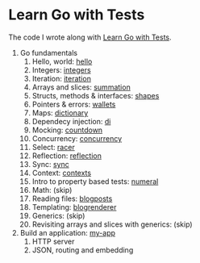 # Learn Go with Tests

The code I wrote along with [Learn Go with Tests](https://quii.gitbook.io/learn-go-with-tests/).

1. Go fundamentals
    1. Hello, world: [hello](./hello/)
    2. Integers: [integers](./integers/)
    3. Iteration: [iteration](./iteration/)
    4. Arrays and slices: [summation](./summation/)
    5. Structs, methods & interfaces: [shapes](./shapes/)
    6. Pointers & errors: [wallets](./wallets/)
    7. Maps: [dictionary](./dictionary/)
    8. Dependecy injection: [di](./di/)
    9. Mocking: [countdown](./countdown/)
    10. Concurrency: [concurrency](./concurrency/)
    11. Select: [racer](./racer/)
    12. Reflection: [reflection](./reflection/)
    13. Sync: [sync](./sync/)
    14. Context: [contexts](./contexts/)
    15. Intro to property based tests: [numeral](./numeral/)
    16. Math: (skip)
    17. Reading files: [blogposts](./blogposts/)
    18. Templating: [blogrenderer](./blogrenderer/)
    19. Generics: (skip)
    20. Revisiting arrays and slices with generics: (skip)
2. Build an application: [my-app](./my-app/)
    1. HTTP server
    2. JSON, routing and embedding
